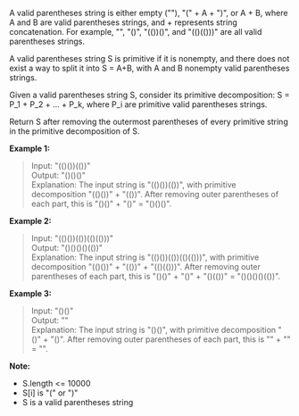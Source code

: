 A valid parentheses string is either empty (""), "(" + A + ")", or A + B, where A and B are valid parentheses strings, and + represents string concatenation.  For example, "", "()", "(())()", and "(()(()))" are all valid parentheses strings.

A valid parentheses string S is primitive if it is nonempty, and there does not exist a way to split it into S = A+B, with A and B nonempty valid parentheses strings.

Given a valid parentheses string S, consider its primitive decomposition: S = P_1 + P_2 + ... + P_k, where P_i are primitive valid parentheses strings.

Return S after removing the outermost parentheses of every primitive string in the primitive decomposition of S.

**Example 1:**

>Input: "(()())(())"  
>Output: "()()()"  
>Explanation: 
The input string is "(()())(())", with primitive decomposition "(()())" + "(())".
After removing outer parentheses of each part, this is "()()" + "()" = "()()()".

**Example 2:**

>Input: "(()())(())(()(()))"  
>Output: "()()()()(())"  
>Explanation: 
The input string is "(()())(())(()(()))", with primitive decomposition "(()())" + "(())" + "(()(()))".
After removing outer parentheses of each part, this is "()()" + "()" + "()(())" = "()()()()(())".

**Example 3:**

>Input: "()()"  
>Output: ""  
>Explanation: 
The input string is "()()", with primitive decomposition "()" + "()".
After removing outer parentheses of each part, this is "" + "" = "".
 

**Note:**

* S.length <= 10000
* S[i] is "(" or ")"
* S is a valid parentheses string